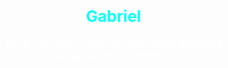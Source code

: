 <!DOCTYPE html>
<html lang="en">
<head>
    <meta charset="UTF-8">
    <meta name="viewport" content="width=device-width, initial-scale=1.0">
    <title>Gabriel</title>
    <style>
        h2 {
            font-size: 2em;
            text-align: center;
            color: #00fff7;
        }
        p {
            font-size: 1.2em;
            text-align: center;
            color: #fff;
        }
    </style>
</head>
<body>
    <h2>Gabriel</h2>
    <p>Hello, my name is Gabriel, I'm learning front-end<br> I'm a beginner doing simple codes</p>
</body>
</html>
